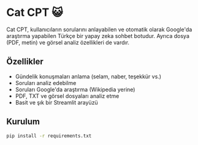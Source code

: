 # Cat CPT 😺

Cat CPT, kullanıcıların sorularını anlayabilen ve otomatik olarak Google'da araştırma yapabilen Türkçe bir yapay zeka sohbet botudur. Ayrıca dosya (PDF, metin) ve görsel analiz özellikleri de vardır.

## Özellikler
- Gündelik konuşmaları anlama (selam, naber, teşekkür vs.)
- Soruları analiz edebilme
- Soruları Google'da araştırma (Wikipedia yerine)
- PDF, TXT ve görsel dosyaları analiz etme
- Basit ve şık bir Streamlit arayüzü

## Kurulum

```bash
pip install -r requirements.txt
